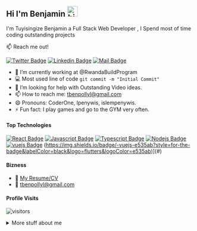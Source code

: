 ## Hi I'm Benjamin <img src="https://user-images.githubusercontent.com/1303154/88677602-1635ba80-d120-11ea-84d8-d263ba5fc3c0.gif" width="28px" alt="hi">

I'm Tuyisingize Benjamin a Full Stack Web Developer , I Spend most of time coding outstanding projects 

:mailbox: Reach me out!

[![Twitter Badge](https://img.shields.io/badge/-@tbenpollyl-1ca0f1?style=flat&labelColor=1ca0f1&logo=twitter&logoColor=white&link=https://twitter.com/tbenpollyl)](https://twitter.com/tbenpollyl)  [![Linkedin Badge](https://img.shields.io/badge/-Benjamin-0e76a8?style=flat&labelColor=0e76a8&logo=linkedin&logoColor=white)](https://www.linkedin.com/in/tuyisingize-benjamin-2480a3211/) [![Mail Badge](https://img.shields.io/badge/-@tbenpolly_250-e84393?style=flat&labelColor=e84393&logo=instagram&logoColor=white)](https://www.instagram.com/tbenpolly_250/) 
<!-- TODO: Add last video link -->

- 🔭 I’m currently working at @RwandaBuildProgram
- :computer: Most used line of code `git commit -m "Initial Commit"`
- 🤔 I’m looking for help with Outstanding Video ideas.
- 📫 How to reach me: tbenpollyl@gmail.com
- 😄 Pronouns: CoderOne, Ipenywis, islempenywis.
- ⚡ Fun fact: I play games and go to the GYM very often.

#### Top Technologies

<!-- TODO: Make technologies links takes you to repositories -->

[![React Badge](https://img.shields.io/badge/-React-61DBFB?style=for-the-badge&labelColor=black&logo=react&logoColor=61DBFB)](#) [![Javascript Badge](https://img.shields.io/badge/-Javascript-F0DB4F?style=for-the-badge&labelColor=black&logo=javascript&logoColor=F0DB4F)](#) [![Typescript Badge](https://img.shields.io/badge/-Typescript-007acc?style=for-the-badge&labelColor=black&logo=typescript&logoColor=007acc)](#) [![Nodejs Badge](https://img.shields.io/badge/-Nodejs-3C873A?style=for-the-badge&labelColor=black&logo=node.js&logoColor=3C873A)](#) [![vuejs Badge](https://img.shields.io/badge/-vuejs-e535ab?style=for-the-badge&labelColor=black&logo=node.js&logoColor=e535ab)](#) 
(https://img.shields.io/badge/-vuejs-e535ab?style=for-the-badge&labelColor=black&logo=flutters&logoColor=e535ab)](#) 



#### Bizness
- :paperclip: [My Resume/CV](https://tbenjamin.netlify.app/)
- :email: tbenpollyl@gmail.com


#### Profile Visits 

![visitors](https://visitor-badge.glitch.me/badge?page_id=tbenjamin1.tbenjamin1)

<details>
<summary>
  More stuff about me
</summary>

<br >

I love sharing knowledge and putting tutorials, courses and posts together for helping other developers, and tjat's why CoderOne Youtube Channel exists!





#### Github Stats

![tbenjamin1's github stats](https://github-readme-stats.vercel.app/api?username=tbenjamin1&count_private=true&theme=tokyonight&hide=contribs,prs)

</details>

